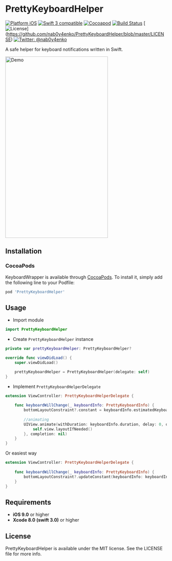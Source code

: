 # PrettyKeyboardHelper

[![Platform iOS](https://img.shields.io/badge/platform-iOS-blue.svg?style=flat)](https://github.com/nab0y4enko/PrettyKeyboardHelper)
[![Swift 3 compatible](https://img.shields.io/badge/swift3-compatible-green.svg?style=flat)](https://github.com/nab0y4enko/PrettyKeyboardHelper)
[![Cocoapod](https://img.shields.io/cocoapods/v/PrettyKeyboardHelper.svg?branch=master?style=flat)](https://cocoapods.org/pods/PrettyKeyboardHelper)
[![Build Status](https://travis-ci.org/nab0y4enko/PrettyKeyboardHelper.svg?branch=master)](https://travis-ci.org/nab0y4enko/PrettyKeyboardHelper)
[![License](https://img.shields.io/badge/license-MIT-green.svg?style=flat)]
(https://github.com/nab0y4enko/PrettyKeyboardHelper/blob/master/LICENSE)
[![Twitter: @nab0y4enko](https://img.shields.io/badge/contact-@nab0y4enko-orange.svg?style=flat)](https://twitter.com/nab0y4enko)

A safe helper for keyboard notifications written in Swift.

<img src="https://raw.githubusercontent.com/nab0y4enko/PrettyKeyboardHelper/develop/demo.gif" alt="Demo" width="320" height="567"/>

## Installation

### CocoaPods

KeyboardWrapper is available through [CocoaPods](http://cocoapods.org). To install
it, simply add the following line to your Podfile:

```ruby
pod 'PrettyKeyboardHelper'
```


## Usage

- Import module
```Swift
import PrettyKeyboardHelper
```

- Create `PrettyKeyboardHelper` instance
```Swift
private var prettyKeyboardHelper: PrettyKeyboardHelper?

override func viewDidLoad() {
    super.viewDidLoad()

    prettyKeyboardHelper = PrettyKeyboardHelper(delegate: self)
}
```

- Implement `PrettyKeyboardHelperDelegate`
```Swift
extension ViewController: PrettyKeyboardHelperDelegate {
    
    func keyboardWillChange(_ keyboardInfo: PrettyKeyboardInfo) {
        bottomLayoutConstraint?.constant = keyboardInfo.estimatedKeyboardHeight
        
        //animating
        UIView.animate(withDuration: keyboardInfo.duration, delay: 0, options: keyboardInfo.animationOptions, animations: {
            self.view.layoutIfNeeded()
        }, completion: nil)
    }
}
```

Or easiest way

```Swift
extension ViewController: PrettyKeyboardHelperDelegate {
    
    func keyboardWillChange(_ keyboardInfo: PrettyKeyboardInfo) {
        bottomLayoutConstraint?.updateConstant(keyboardInfo: keyboardInfo)
    }
}
```


## Requirements

- **iOS 9.0** or higher
- **Xcode 8.0 (swift 3.0)** or higher


## License

PrettyKeyboardHelper is available under the MIT license. See the LICENSE file for more info.
